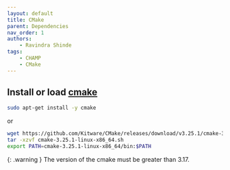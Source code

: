 ```yaml
---
layout: default
title: CMake
parent: Dependencies
nav_order: 1
authors:
    - Ravindra Shinde
tags:
    - CHAMP
    - CMake
---
```



## Install or load [cmake](https://cmake.org/)

```bash
sudo apt-get install -y cmake
```

or

```bash
wget https://github.com/Kitware/CMake/releases/download/v3.25.1/cmake-3.25.1-linux-x86_64.sh
tar -xzvf cmake-3.25.1-linux-x86_64.sh
export PATH=cmake-3.25.1-linux-x86_64/bin:$PATH
```

{: .warning }
The version of the cmake must be greater than 3.17.


